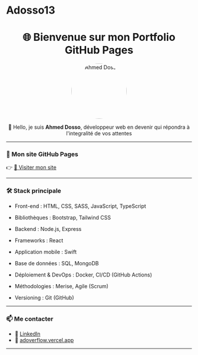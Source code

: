# Adosso13

<h1 align="center">🌐 Bienvenue sur mon Portfolio GitHub Pages</h1>

<p align="center">
  <img src="/imgAbdelghani.JPG" alt="Ahmed Dosso" width="150" style="border-radius:50%">
</p>

<p align="center">
  👋 Hello, je suis <strong>Ahmed Dosso</strong>, développeur web en devenir qui répondra à l'integralité de vos attentes </p>

---

### 🚀 Mon site GitHub Pages

👉 [🔗 Visiter mon site](https://adoverflow.vercel.app/)

---

### 🛠️ Stack principale

- Front-end : HTML, CSS, SASS, JavaScript, TypeScript

- Bibliothèques : Bootstrap, Tailwind CSS 

- Backend : Node.js, Express

- Frameworks : React

- Application mobile : Swift

- Base de données : SQL, MongoDB

- Déploiement & DevOps : Docker, CI/CD (GitHub Actions)

- Méthodologies : Merise, Agile (Scrum)

- Versioning : Git (GitHub)

---

### 📫 Me contacter

- 📧 [LinkedIn](https://www.linkedin.com/in/ahmed-dosso-72a2b1164/)
- 💼 [adoverflow.vercel.app](https://adoverflow.vercel.app/)

---